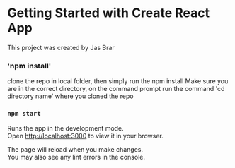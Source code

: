 # Getting Started with Create React App

This project was created by Jas Brar

### 'npm install'

clone the repo in local folder, then simply run the npm install
Make sure you are in the correct directory, on the command prompt run the command 'cd directory name' where you cloned the repo

### `npm start`

Runs the app in the development mode.\
Open [http://localhost:3000](http://localhost:3000) to view it in your browser.

The page will reload when you make changes.\
You may also see any lint errors in the console.
